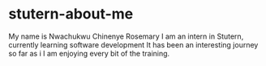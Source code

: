 # stutern-about-me
My name is Nwachukwu Chinenye Rosemary
I am an intern in Stutern, currently learning software development
It has been an interesting journey so far as i I am enjoying every bit of the training.

